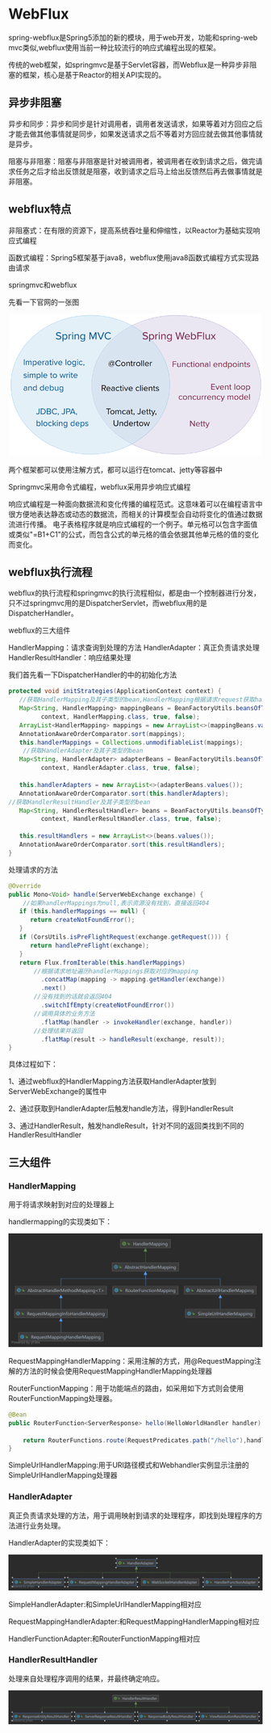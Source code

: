 

# WebFlux

spring-webflux是Spring5添加的新的模块，用于web开发，功能和spring-web mvc类似,webflux使用当前一种比较流行的响应式编程出现的框架。

传统的web框架，如springmvc是基于Servlet容器，而Webflux是一种异步非阻塞的框架，核心是基于Reactor的相关API实现的。

## 异步非阻塞

异步和同步：异步和同步是针对调用者，调用者发送请求，如果等着对方回应之后才能去做其他事情就是同步，如果发送请求之后不等着对方回应就去做其他事情就是异步。

阻塞与非阻塞：阻塞与非阻塞是针对被调用者，被调用者在收到请求之后，做完请求任务之后才给出反馈就是阻塞，收到请求之后马上给出反馈然后再去做事情就是非阻塞。

## webflux特点

非阻塞式：在有限的资源下，提高系统吞吐量和伸缩性，以Reactor为基础实现响应式编程

函数式编程：Spring5框架基于java8，webflux使用java8函数式编程方式实现路由请求

springmvc和webflux

先看一下官网的一张图

![spring-mvc-and-webflux-venn](.\pic\spring-mvc-and-webflux-venn.png)

两个框架都可以使用注解方式，都可以运行在tomcat、jetty等容器中

Springmvc采用命令式编程，webflux采用异步响应式编程

响应式编程是一种面向数据流和变化传播的编程范式。这意味着可以在编程语言中很方便地表达静态或动态的数据流，而相关的计算模型会自动将变化的值通过数据流进行传播。 电子表格程序就是响应式编程的一个例子。单元格可以包含字面值或类似"=B1+C1"的公式，而包含公式的单元格的值会依据其他单元格的值的变化而变化。

## webflux执行流程

webflux的执行流程和springmvc的执行流程相似，都是由一个控制器进行分发，只不过springmvc用的是DispatcherServlet，而webflux用的是DispatcherHandler。

webflux的三大组件

HandlerMapping：请求查询到处理的方法
HandlerAdapter：真正负责请求处理
HandlerResultHandler：响应结果处理

我们首先看一下DispatcherHandler的中的初始化方法

```java
protected void initStrategies(ApplicationContext context) {
   //获取HandlerMapping及其子类型的bean,HandlerMapping根据请求request获取handler执行链
   Map<String, HandlerMapping> mappingBeans = BeanFactoryUtils.beansOfTypeIncludingAncestors(
         context, HandlerMapping.class, true, false);
   ArrayList<HandlerMapping> mappings = new ArrayList<>(mappingBeans.values());
   AnnotationAwareOrderComparator.sort(mappings);
   this.handlerMappings = Collections.unmodifiableList(mappings);
	//获取HandlerAdapter及其子类型的bean
   Map<String, HandlerAdapter> adapterBeans = BeanFactoryUtils.beansOfTypeIncludingAncestors(
         context, HandlerAdapter.class, true, false);
	
   this.handlerAdapters = new ArrayList<>(adapterBeans.values());
   AnnotationAwareOrderComparator.sort(this.handlerAdapters);
//获取HandlerResultHandler及其子类型的bean
   Map<String, HandlerResultHandler> beans = BeanFactoryUtils.beansOfTypeIncludingAncestors(
         context, HandlerResultHandler.class, true, false);

   this.resultHandlers = new ArrayList<>(beans.values());
   AnnotationAwareOrderComparator.sort(this.resultHandlers);
}
```

处理请求的方法

```java
@Override
public Mono<Void> handle(ServerWebExchange exchange) {
    //如果handlerMappings为null,表示资源没有找到，直接返回404
   if (this.handlerMappings == null) {
      return createNotFoundError();
   }
   if (CorsUtils.isPreFlightRequest(exchange.getRequest())) {
      return handlePreFlight(exchange);
   }
   return Flux.fromIterable(this.handlerMappings)
       //根据请求地址遍历handlerMappings获取对应的mapping
         .concatMap(mapping -> mapping.getHandler(exchange))
         .next()
       //没有找到的话就会返回404
         .switchIfEmpty(createNotFoundError())
       //调用具体的业务方法
         .flatMap(handler -> invokeHandler(exchange, handler))
       //处理结果并返回
         .flatMap(result -> handleResult(exchange, result));
}
```

具体过程如下：

1、通过webflux的HandlerMapping方法获取HandlerAdapter放到ServerWebExchange的属性中

2、通过获取到HandlerAdapter后触发handle方法，得到HandlerResult

3、通过HandlerResult，触发handleResult，针对不同的返回类找到不同的HandlerResultHandler

## 三大组件

### HandlerMapping

用于将请求映射到对应的处理器上

handlermapping的实现类如下：

![HandlerMapping](.\pic\HandlerMapping.png)

RequestMappingHandlerMapping：采用注解的方式，用@RequestMapping注解的方法的时候会使用RequestMappingHandlerMapping处理器

RouterFunctionMapping：用于功能端点的路由，如采用如下方式则会使用RouterFunctionMapping处理器。

```java
@Bean
public RouterFunction<ServerResponse> hello(HelloWorldHandler handler) {

    return RouterFunctions.route(RequestPredicates.path("/hello"),handler::helloWorld);
}
```

SimpleUrlHandlerMapping:用于URI路径模式和Webhandler实例显示注册的SimpleUrlHandlerMapping处理器

### HandlerAdapter

真正负责请求处理的方法，用于调用映射到请求的处理程序，即找到处理程序的方法进行业务处理。

HandlerAdapter的实现类如下：

![HandlerAdapter](.\pic\HandlerAdapter.png)

SimpleHandlerAdapter:和SimpleUrlHandlerMapping相对应

RequestMappingHandlerAdapter:和RequestMappingHandlerMapping相对应

HandlerFunctionAdapter:和RouterFunctionMapping相对应

### HandlerResultHandler

处理来自处理程序调用的结果，并最终确定响应。

![HandlerResultHandler](.\pic\HandlerResultHandler.png)





